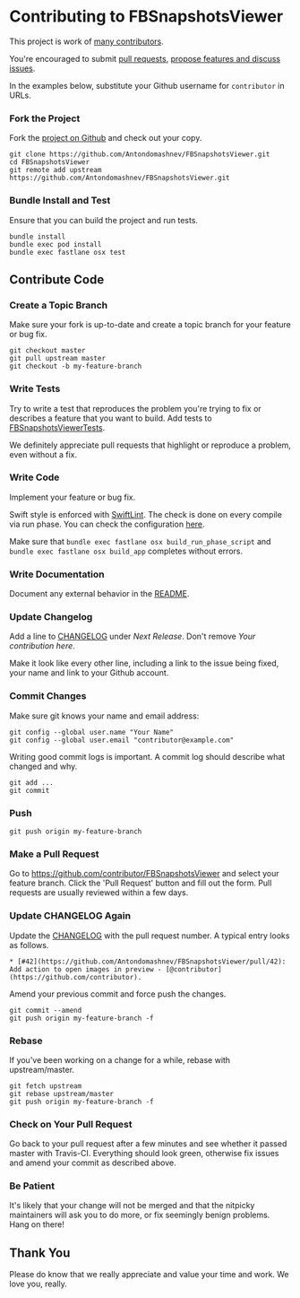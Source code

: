 # Contributing to FBSnapshotsViewer

This project is work of [many contributors](https://github.com/Antondomashnev/FBSnapshotsViewer/graphs/contributors).

You're encouraged to submit [pull requests](https://github.com/Antondomashnev/FBSnapshotsViewer/pulls), [propose features and discuss issues](https://github.com/Antondomashnev/FBSnapshotsViewer/issues).

In the examples below, substitute your Github username for `contributor` in URLs.

### Fork the Project

Fork the [project on Github](https://github.com/Antondomashnev/FBSnapshotsViewer) and check out your copy.

```
git clone https://github.com/Antondomashnev/FBSnapshotsViewer.git
cd FBSnapshotsViewer
git remote add upstream https://github.com/Antondomashnev/FBSnapshotsViewer.git
```

### Bundle Install and Test

Ensure that you can build the project and run tests.

```
bundle install
bundle exec pod install
bundle exec fastlane osx test
```

## Contribute Code

### Create a Topic Branch

Make sure your fork is up-to-date and create a topic branch for your feature or bug fix.

```
git checkout master
git pull upstream master
git checkout -b my-feature-branch
```

### Write Tests

Try to write a test that reproduces the problem you're trying to fix or describes a feature that you want to build. Add tests to [FBSnapshotsViewerTests](FBSnapshotsViewerTests).

We definitely appreciate pull requests that highlight or reproduce a problem, even without a fix.

### Write Code

Implement your feature or bug fix.

Swift style is enforced with [SwiftLint](https://github.com/realm/SwiftLint). The check is done on every compile via run phase. You can check the configuration [here](FBSnapshotsViewer/.swiftlint.yml).

Make sure that `bundle exec fastlane osx build_run_phase_script` and `bundle exec fastlane osx build_app` completes without errors.

### Write Documentation

Document any external behavior in the [README](README.md).

### Update Changelog

Add a line to [CHANGELOG](CHANGELOG.md) under *Next Release*. Don't remove *Your contribution here*.

Make it look like every other line, including a link to the issue being fixed, your name and link to your Github account.

### Commit Changes

Make sure git knows your name and email address:

```
git config --global user.name "Your Name"
git config --global user.email "contributor@example.com"
```

Writing good commit logs is important. A commit log should describe what changed and why.

```
git add ...
git commit
```

### Push

```
git push origin my-feature-branch
```

### Make a Pull Request

Go to https://github.com/contributor/FBSnapshotsViewer and select your feature branch. Click the 'Pull Request' button and fill out the form. Pull requests are usually reviewed within a few days.

### Update CHANGELOG Again

Update the [CHANGELOG](CHANGELOG.md) with the pull request number. A typical entry looks as follows.

```
* [#42](https://github.com/Antondomashnev/FBSnapshotsViewer/pull/42): Add action to open images in preview - [@contributor](https://github.com/contributor).
```

Amend your previous commit and force push the changes.

```
git commit --amend
git push origin my-feature-branch -f
```

### Rebase

If you've been working on a change for a while, rebase with upstream/master.

```
git fetch upstream
git rebase upstream/master
git push origin my-feature-branch -f
```

### Check on Your Pull Request

Go back to your pull request after a few minutes and see whether it passed master with Travis-CI. Everything should look green, otherwise fix issues and amend your commit as described above.

### Be Patient

It's likely that your change will not be merged and that the nitpicky maintainers will ask you to do more, or fix seemingly benign problems. Hang on there!

## Thank You

Please do know that we really appreciate and value your time and work. We love you, really.
